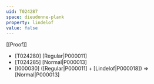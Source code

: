 ```yaml
---
uid: T024287
space: dieudonne-plank
property: lindelof
value: false
---
```

[[Proof]]

* [T024280] [Regular|P000011]
* [T024285] [Normal|P000013]
* [I000030] ([Regular|P000011] + [Lindelof|P000018]) => [Normal|P000013]

